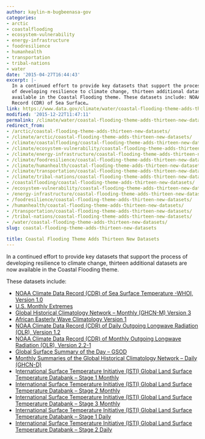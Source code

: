 ```yaml
---
author: kaylin-m-bugbeenasa-gov
categories:
- arctic
- coastalflooding
- ecosystem-vulnerability
- energy-infrastructure
- foodresilience
- humanhealth
- transportation
- tribal-nations
- water
date: '2015-04-27T16:44:43'
excerpt: |-
  In a continued effort to provide key datasets that support the process
  of developing resilience to climate change, thirteen additional datasets are now
  available in the Coastal Flooding theme. These datasets include: NOAA Climate Data
  Record (CDR) of Sea Surface…
link: https://www.data.gov/climate/water/coastal-flooding-theme-adds-thirteen-new-datasets/
modified: '2015-12-22T11:47:11'
permalink: /climate/water/coastal-flooding-theme-adds-thirteen-new-datasets/
redirect_from:
- /arctic/coastal-flooding-theme-adds-thirteen-new-datasets/
- /climate/arctic/coastal-flooding-theme-adds-thirteen-new-datasets/
- /climate/coastalflooding/coastal-flooding-theme-adds-thirteen-new-datasets/
- /climate/ecosystem-vulnerability/coastal-flooding-theme-adds-thirteen-new-datasets/
- /climate/energy-infrastructure/coastal-flooding-theme-adds-thirteen-new-datasets/
- /climate/foodresilience/coastal-flooding-theme-adds-thirteen-new-datasets/
- /climate/humanhealth/coastal-flooding-theme-adds-thirteen-new-datasets/
- /climate/transportation/coastal-flooding-theme-adds-thirteen-new-datasets/
- /climate/tribal-nations/coastal-flooding-theme-adds-thirteen-new-datasets/
- /coastalflooding/coastal-flooding-theme-adds-thirteen-new-datasets/
- /ecosystem-vulnerability/coastal-flooding-theme-adds-thirteen-new-datasets/
- /energy-infrastructure/coastal-flooding-theme-adds-thirteen-new-datasets/
- /foodresilience/coastal-flooding-theme-adds-thirteen-new-datasets/
- /humanhealth/coastal-flooding-theme-adds-thirteen-new-datasets/
- /transportation/coastal-flooding-theme-adds-thirteen-new-datasets/
- /tribal-nations/coastal-flooding-theme-adds-thirteen-new-datasets/
- /water/coastal-flooding-theme-adds-thirteen-new-datasets/
slug: coastal-flooding-theme-adds-thirteen-new-datasets

title: Coastal Flooding Theme Adds Thirteen New Datasets
---
```


In a continued effort to provide key datasets that support the process of developing resilience to climate change, thirteen additional datasets are now available in the Coastal Flooding theme.

These datasets include:

* [NOAA Climate Data Record (CDR) of Sea Surface Temperature -WHOI, Version 1.0](https://catalog.data.gov/dataset/noaa-climate-data-record-cdr-of-sea-surface-temperature-whoi-version-1-0)
* [U.S. Monthly Extremes](https://catalog.data.gov/dataset/u-s-monthly-extremes)
* [Global Historical Climatology Network – Monthly (GHCN-M) Version 3](https://catalog.data.gov/dataset/global-historical-climatology-network-monthly-ghcn-m-version-3)
* [African Easterly Wave Climatology Version 1](https://catalog.data.gov/dataset/african-easterly-wave-climatology-version-1)
* [NOAA Climate Data Record (CDR) of Daily Outgoing Longwave Radiation (OLR), Version 1.2](https://catalog.data.gov/dataset/noaa-climate-data-record-cdr-of-daily-outgoing-longwave-radiation-olr-version-1-2)
* [NOAA Climate Data Record (CDR) of Monthly Outgoing Longwave Radiation (OLR), Version 2.2-1](https://catalog.data.gov/dataset/noaa-climate-data-record-cdr-of-monthly-outgoing-longwave-radiation-olr-version-2-2-1)
* [Global Surface Summary of the Day – GSOD](https://catalog.data.gov/dataset/global-surface-summary-of-the-day-gsod)
* [Monthly Summaries of the Global Historical Climatology Network – Daily (GHCN-D)](https://catalog.data.gov/dataset/monthly-summaries-of-the-global-historical-climatology-network-daily-ghcn-d)
* I[nternational Surface Temperature Initiative (ISTI) Global Land Surface Temperature Databank – Stage 1 Monthly](https://catalog.data.gov/dataset/international-surface-temperature-initiative-isti-global-land-surface-temperature-databank-sta)
* [International Surface Temperature Initiative (ISTI) Global Land Surface Temperature Databank – Stage 2 Monthly](https://catalog.data.gov/dataset/international-surface-temperature-initiative-isti-global-land-surface-temperature-databank-sta5f571)
* [International Surface Temperature Initiative (ISTI) Global Land Surface Temperature Databank – Stage 3 Monthly](https://catalog.data.gov/dataset/international-surface-temperature-initiative-isti-global-land-surface-temperature-databank-staa1620)
* [International Surface Temperature Initiative (ISTI) Global Land Surface Temperature Databank – Stage 1 Daily](https://catalog.data.gov/dataset/international-surface-temperature-initiative-isti-global-land-surface-temperature-databank-sta1c63d)
* [International Surface Temperature Initiative (ISTI) Global Land Surface Temperature Databank – Stage 2 Daily](https://catalog.data.gov/dataset/international-surface-temperature-initiative-isti-global-land-surface-temperature-databank-sta3f4f9)
